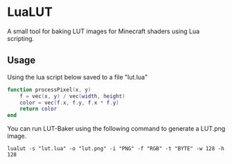# LuaLUT
A small tool for baking LUT images for Minecraft shaders using Lua scripting.

## Usage
Using the lua script below saved to a file "lut.lua"

```lua
function processPixel(x, y)
	f = vec(x, y) / vec(width, height)
	color = vec(f.x, f.y, f.x * f.y)
	return color
end
```

You can run LUT-Baker using the following command to generate a LUT.png image.

```
lualut -s "lut.lua" -o "lut.png" -i "PNG" -f "RGB" -t "BYTE" -w 128 -h 128
```
